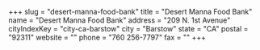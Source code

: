 +++
slug = "desert-manna-food-bank"
title = "Desert Manna Food Bank"
name = "Desert Manna Food Bank"
address = "209 N. 1st Avenue"
cityIndexKey = "city-ca-barstow"
city = "Barstow"
state = "CA"
postal = "92311"
website = ""
phone = "760 256-7797"
fax = ""
+++
